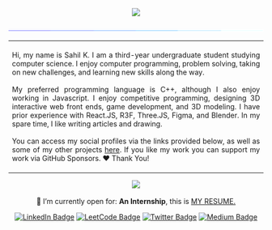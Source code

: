 <div align="center">

<a href="https://sahilk027-projects.vercel.app/" target="_blank"><img src="https://user-images.githubusercontent.com/104154041/220631290-2b6997dd-fae0-4457-878b-cde13bfc71cb.png" /></a>

<img src="https://github.com/hhpr98/hhpr98/blob/main/gif/barloading.gif">
<table width="100px">
    <tbody>
        <tr align="justify">
		<td>
		<br>
		Hi, my name is Sahil K. I am a third-year undergraduate student studying computer science. I enjoy computer programming, problem solving, taking on new challenges, and learning new skills along the way.<br><br>
		My preferred programming language is C++, although I also enjoy working in Javascript. I enjoy competitive programming, designing 3D interactive web front ends, game development, and 3D modeling. I have prior experience with React.JS, R3F, Three.JS, Figma, and Blender. In my spare time, I like writing articles and drawing.<br><br>
		You can access my social profiles via the links provided below, as well as some of my other projects <a href="https://sahilk027-projects.vercel.app/">here</a>. If you like my work you can support my work via GitHub Sponsors. ❤ Thank You! 
		<br>
		<br>
		</td>
	 </tr>
    </tbody>
</table>
<!-- <img src="https://github.com/hhpr98/hhpr98/blob/main/gif/barloading.gif"> -->
	
<span align="center">
<img src="https://readme-typing-svg.herokuapp.com?lines=Computer+Science+Engineering+Student;Exploring+and+Learning+New+Things&center=true&width=500&height=50">
</span>

  
🤔 I’m currently open for: <b>An Internship</b>, this is <a href="https://github.com/SahilK-027/Sahilk-027/files/10833279/resume.pdf" target="_blank">MY RESUME.</a>

<div id="badges" align="center">
  <a href="https://www.linkedin.com/in/sahil-kandhare-661b99226/"><img src="https://img.shields.io/badge/LinkedIn-blue?style=for-the-badge&logo=linkedin&logoColor=white" alt="LinkedIn Badge"/></a>
  <a href = "https://leetcode.com/sahil_k_027/" target ="_blank"><img src="https://img.shields.io/badge/leetcode-grey?style=for-the-badge&logo=leetcode&logoColor=yellow" alt="LeetCode Badge"/></a>
  <a href = "https://twitter.com/Sahil_K_27" target ="_blank"><img src="https://img.shields.io/badge/Twitter-blue?style=for-the-badge&logo=twitter&logoColor=white" alt="Twitter Badge"/></a>
   <a href = "https://medium.com/@sahilkandhare07" target ="_blank"><img src="https://img.shields.io/badge/medium-white?style=for-the-badge&logo=medium&logoColor=black" alt="Medium Badge"/></a>
</div>

</div>
